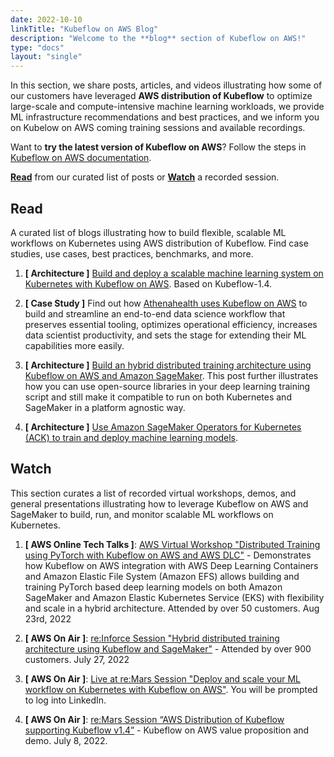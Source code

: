 ```yaml
---
date: 2022-10-10
linkTitle: "Kubeflow on AWS Blog"
description: "Welcome to the **blog** section of Kubeflow on AWS!"
type: "docs"
layout: "single"
---
```


In this section, we share posts, articles, and videos illustrating how some of our customers have leveraged **AWS distribution of Kubeflow** to optimize large-scale and compute-intensive machine learning workloads, we provide ML infrastructure recommendations and best practices, and we inform you on Kubelow on AWS coming training sessions and available recordings.

Want to **try the latest version of Kubeflow on AWS**? Follow the steps in [Kubeflow on AWS documentation](http://localhost:1313/kubeflow-manifests/main/docs/deployment/prerequisites/).

[**Read**](#read) from our curated list of posts or [**Watch**](#watch) a recorded session.

## Read

A curated list of blogs illustrating how to build flexible, scalable ML workflows on Kubernetes using AWS distribution of Kubeflow. 
Find case studies, use cases, best practices, benchmarks, and more.

1. **[ Architecture ]** 
    [Build and deploy a scalable machine learning system on Kubernetes with Kubeflow on AWS](https://aws.amazon.com/blogs/machine-learning/build-and-deploy-a-scalable-machine-learning-system-on-kubernetes-with-kubeflow-on-aws/). Based on Kubeflow-1.4.

1. **[ Case Study ]**
    Find out how [Athenahealth uses Kubeflow on AWS](https://aws.amazon.com/blogs/machine-learning/build-repeatable-secure-and-extensible-end-to-end-machine-learning-workflows-using-kubeflow-on-aws/) to build and streamline an end-to-end data science workflow that preserves essential tooling, optimizes operational efficiency, increases data scientist productivity, and sets the stage for extending their ML capabilities more easily.

1. **[ Architecture ]** 
    [Build an hybrid distributed training architecture using Kubeflow on AWS and Amazon SageMaker](https://aws.amazon.com/blogs/machine-learning/build-flexible-and-scalable-distributed-training-architectures-using-kubeflow-on-aws-and-amazon-sagemaker/). This post further illustrates how you can use open-source libraries in your deep learning training script and still make it compatible to run on both Kubernetes and SageMaker in a platform agnostic way.

1. **[ Architecture ]** 
    [Use Amazon SageMaker Operators for Kubernetes (ACK) to train and deploy machine learning models](https://aws.amazon.com/blogs/machine-learning/use-amazon-sagemaker-ack-operators-to-train-and-deploy-machine-learning-models/).


## Watch 

This section curates a list of recorded virtual workshops, demos, and general presentations illustrating how to leverage Kubeflow on AWS and SageMaker to build, run, and monitor scalable ML workflows on Kubernetes.

1. **[ AWS Online Tech Talks ]**: [AWS Virtual Workshop "Distributed Training using PyTorch with Kubeflow on AWS and AWS DLC"](http://youtu.be/qctwfYZKK8M) - Demonstrates how Kubeflow on AWS integration with AWS Deep Learning Containers and Amazon Elastic File System (Amazon EFS) allows building and training PyTorch based deep learning models on both Amazon SageMaker and Amazon Elastic Kubernetes Service (EKS) with flexibility and scale in a hybrid architecture. Attended by over 50 customers. Aug 23rd, 2022

1. **[ AWS On Air ]**: [re:Inforce Session "Hybrid distributed training architecture using Kubeflow and SageMaker"](https://www.youtube.com/watch?v=sPJXFXq6woA) - Attended by over 900 customers. July 27, 2022

1. **[ AWS On Air ]**: [Live at re:Mars Session "Deploy and scale your ML workflow on Kubernetes with Kubeflow on AWS"](https://www.linkedin.com/video/live/urn:li:ugcPost:6945501585447804929/). You will be prompted to log into LinkedIn.

1. **[ AWS On Air ]**: [re:Mars Session “AWS Distribution of Kubeflow supporting Kubeflow v1.4”](https://www.youtube.com/watch?v=RfJcDhZ8PJY&list=PL2yQDdvlhXf8cfiry7ngFIK7hprDWGJp0&index=7) - Kubeflow on AWS value proposition and demo. July 8, 2022.

 

 

 


